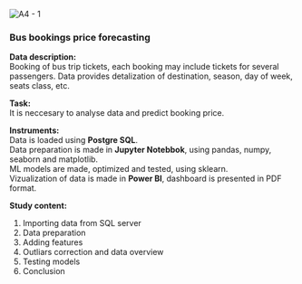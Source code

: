 ![A4 - 1](https://user-images.githubusercontent.com/119155885/205064527-8a58fd4b-09ee-4bee-8777-843e0ee56d29.png)

### Bus bookings price forecasting

**Data description:**  
Booking of bus trip tickets, each booking may include tickets for several passengers.
Data provides detalization of destination, season, day of week, seats class, etc.

**Task:**  
It is neccesary to analyse data and predict booking price.  

**Instruments:**  
Data is loaded using **Postgre SQL**.  
Data preparation is made in **Jupyter Notebbok**, using pandas, numpy, seaborn and matplotlib.  
ML models are made, optimized and tested, using sklearn.  
Vizualization of data is made in **Power BI**, dashboard is presented in PDF format.

**Study content:**  
1. Importing data from SQL server
2. Data preparation
3. Adding features
4. Outliars correction and data overview
5. Testing models
6. Conclusion
